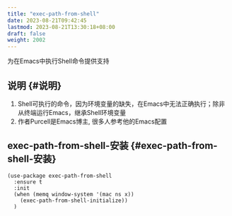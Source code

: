 ```yaml
---
title: "exec-path-from-shell"
date: 2023-08-21T09:42:45
lastmod: 2023-08-21T13:30:18+08:00
draft: false
weight: 2002
---
```


为在Emacs中执行Shell命令提供支持 <br/>


## 说明 {#说明}

1.  Shell可执行的命令，因为环境变量的缺失，在Emacs中无法正确执行；除非从终端运行Emacs，继承Shell环境变量 <br/>
2.  作者Purcell是Emacs博主, 很多人参考他的Emacs配置 <br/>


## exec-path-from-shell-安装 {#exec-path-from-shell-安装}

```elisp
(use-package exec-path-from-shell
  :ensure t
  :init
  (when (memq window-system '(mac ns x))
    (exec-path-from-shell-initialize))
  )
```


